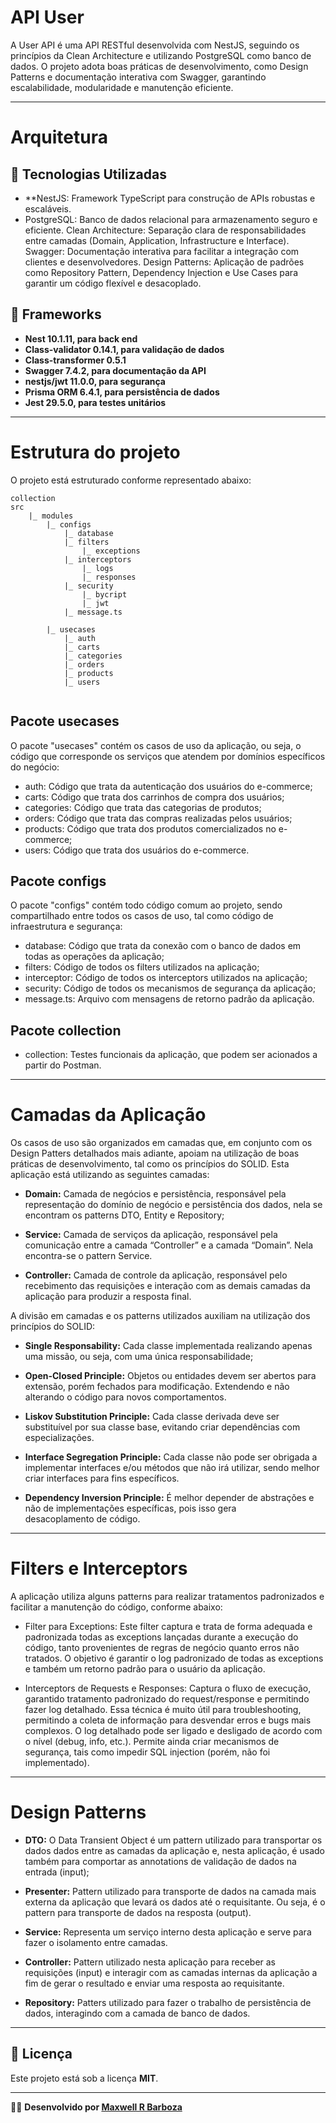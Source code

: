 # **API User**

A User API é uma API RESTful desenvolvida com NestJS, seguindo os princípios da Clean Architecture e utilizando PostgreSQL como banco de dados. O projeto adota boas práticas de desenvolvimento, como Design Patterns e documentação interativa com Swagger, garantindo escalabilidade, modularidade e manutenção eficiente.

---

# **Arquitetura**

## 🚀 Tecnologias Utilizadas

- **NestJS: Framework TypeScript para construção de APIs robustas e escaláveis.
- PostgreSQL: Banco de dados relacional para armazenamento seguro e eficiente.
Clean Architecture: Separação clara de responsabilidades entre camadas (Domain, Application, Infrastructure e Interface).
Swagger: Documentação interativa para facilitar a integração com clientes e desenvolvedores.
Design Patterns: Aplicação de padrões como Repository Pattern, Dependency Injection e Use Cases para garantir um código flexível e desacoplado.

## 🚀 Frameworks

- **Nest 10.1.11, para back end**
- **Class-validator 0.14.1, para validação de dados**
- **Class-transformer 0.5.1**
- **Swagger 7.4.2, para documentação da API**
- **nestjs/jwt 11.0.0, para segurança**
- **Prisma ORM 6.4.1, para persistência de dados**
- **Jest 29.5.0, para testes unitários**

---

# **Estrutura do projeto**

O projeto está estruturado conforme representado abaixo:

```
collection
src
    |_ modules
        |_ configs
            |_ database
            |_ filters
                |_ exceptions
            |_ interceptors
                |_ logs
                |_ responses
            |_ security
                |_ bycript
                |_ jwt
            |_ message.ts

        |_ usecases
            |_ auth
            |_ carts
            |_ categories
            |_ orders
            |_ products
            |_ users


```

## Pacote usecases

O pacote "usecases" contém os casos de uso da aplicação, ou seja, o código que corresponde os serviços que atendem por domínios específicos do negócio:

- auth: Código que trata da autenticação dos usuários do e-commerce;
- carts: Código que trata dos carrinhos de compra dos usuários;
- categories: Código que trata das categorias de produtos;
- orders: Código que trata das compras realizadas pelos usuários;
- products: Código que trata dos produtos comercializados no e-commerce;
- users: Código que trata dos usuários do e-commerce.

## Pacote configs

O pacote "configs" contém todo código comum ao projeto, sendo compartilhado entre todos os casos de uso, tal como código de infraestrutura e segurança:

- database: Código que trata da conexão com o banco de dados em todas as operações da aplicação;
- filters: Código de todos os filters utilizados na aplicação;
- interceptor: Código de todos os interceptors utilizados na aplicação;
- security: Código de todos os mecanismos de segurança da aplicação;
- message.ts: Arquivo com mensagens de retorno padrão da aplicação.

## Pacote collection

- collection: Testes funcionais da aplicação, que podem ser acionados a partir do Postman.


---


# **Camadas da Aplicação**

Os casos de uso são organizados em camadas que, em conjunto com os Design Patters detalhados mais adiante, apoiam na utilização de boas práticas de desenvolvimento, tal como os princípios do SOLID. Esta aplicação está utilizando as seguintes camadas:

- **Domain:** Camada de negócios e persistência, responsável pela representação do domínio de negócio e persistência dos dados, nela se encontram os patterns DTO, Entity e Repository;

- **Service:** Camada de serviços da aplicação, responsável pela comunicação entre a camada “Controller” e a camada “Domain”. Nela encontra-se o pattern Service.

- **Controller:** Camada de controle da aplicação, responsável pelo recebimento das requisições e interação com as demais camadas da aplicação para produzir a resposta final.

A divisão em camadas e os patterns utilizados auxiliam na utilização dos princípios do SOLID:

- **Single Responsability:** Cada classe implementada realizando apenas uma missão, ou seja, com uma única responsabilidade;

- **Open-Closed Principle:** Objetos ou entidades devem ser abertos para extensão, porém fechados para modificação. Extendendo e não alterando o código para novos comportamentos.

- **Liskov Substitution Principle:** Cada classe derivada deve ser substituível por sua classe base, evitando criar dependências com especializações.

- **Interface Segregation Principle:** Cada classe não pode ser obrigada a implementar interfaces e/ou métodos que não irá utilizar, sendo melhor criar interfaces para fins específicos.

- **Dependency Inversion Principle:** É melhor depender de abstrações e não de implementações específicas, pois isso gera desacoplamento de código.

---

# **Filters e Interceptors**

A aplicação utiliza alguns patterns para realizar tratamentos padronizados e facilitar a manutenção do código, conforme abaixo:

- Filter para Exceptions: Este filter captura e trata de forma adequada e padronizada todas as exceptions lançadas durante a execução do código, tanto provenientes de regras de negócio quanto erros não tratados. O objetivo é garantir o log padronizado de todas as exceptions e também um retorno padrão para o usuário da aplicação.

- Interceptors de Requests e Responses: Captura o fluxo de execução, garantido tratamento padronizado do request/response e permitindo fazer log detalhado. Essa técnica é muito útil para troubleshooting, permitindo a coleta de informação para desvendar erros e bugs mais complexos. O log detalhado pode ser ligado e desligado de acordo com o nível (debug, info, etc.). Permite ainda criar mecanismos de segurança, tais como impedir SQL injection (porém, não foi implementado).

---

# **Design Patterns**

- **DTO:** O Data Transient Object é um pattern utilizado para transportar os dados dados entre as camadas da aplicação e, nesta aplicação, é usado também para comportar as annotations de validação de dados na entrada (input);
- **Presenter:** Pattern utilizado para transporte de dados na camada mais externa da aplicação que levará os dados até o requisitante. Ou seja, é o pattern para transporte de dados na resposta (output).

- **Service:** Representa um serviço interno desta aplicação e serve para fazer o isolamento entre camadas.

- **Controller:** Pattern utilizado nesta aplicação para receber as requisições (input) e interagir com as camadas internas da aplicação a fim de gerar o resultado e enviar uma resposta ao requisitante.

- **Repository:** Patters utilizado para fazer o trabalho de persistência de dados, interagindo com a camada de banco de dados.

---

## 📝 **Licença**

Este projeto está sob a licença **MIT**.

---

👨‍💻 **Desenvolvido por [Maxwell R Barboza](https://github.com/maxwelllbarboza)**
